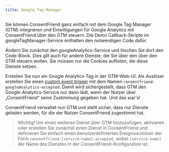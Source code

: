 ```yaml
---
title: Google Tag Manager 
---
```


Sie können ConsentFriend ganz einfach mit dem Google Tag Manager (GTM)
integrieren und Einwilligungen für Google Analytics mit ConsentFriend über den
GTM steuern. Die Demo Callback-Skripte im googleTagManager-Service enthalten den
notwendigen Code dafür.

Ändern Sie zunächst den googleAnalytics-Service und löschen Sie dort den
Code-Block. Dies gilt auch für andere Dienste, die Sie über den über den GTM
steuern wollen. Sie müssen nur die Cookies auflisten, die diese Dienste setzen.

Erstellen Sie nun ein Google Analytics-Tag in der GTM-Web-UI. Als Auslöser
erstellen Sie einen [custom event
trigger](https://support.google.com/tagmanager/answer/7679219) mit dem Namen
`consentfriend-googleAnalytics-accepted`. Damit wird sichergestellt, dass GTM
den Google-Analytics-Service nur dann lädt, wenn der Nutzer über „ConsentFriend“
seine Zustimmung gegeben hat. Und das war's!

ConsentFriend verwaltet nun GTM und stellt sicher, dass nur Dienste geladen
werden, für die der Nutzer ConsentFriend zugestimmt hat.

> Wichtig! Um einen weiteren Dienst über GTM hinzuzufügen, aktivieren oder
erstellen Sie zunächst einen Dienst in ConsentFriend und definieren Sie einfach
einen benutzerdefinierten Ereignisauslöser der Form
`consentfriend-[service-name]-accepted`, wobei `[service-name]` der Name des
Dienstes in der ConsentFriend-Konfiguration ist.
